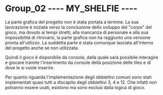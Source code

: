 # Group_02 ----   MY_SHELFIE   ----

La parte grafica del progetto non è stata portata a termine.
La sua lavorazione è iniziata verso la conclusione dello sviluppo del "corpo" del gioco,
ma dovuto ai tempi stretti, alla mancanza di personale e alla sua impossibilità di ritrovarsi, la parte grafica non ha raggiunto
una versione pronta all'utilizzo. La suddetta parte è stata comunque lasciata all'interno del progetto anche se non utilizzata.

Quindi il gioco è disponibile da console, dalla quale sarà possibile interagire e giocare tramite l'inserimento da console della posizione delle tiles
e di dove le si vuole inserire.

Per quanto riguarda l'implementazione degli obbiettivi comuni sono stati implementati quasi tutti a discapito degli obbiettivi 3, 4 e 12.
Che infatti non potranno essere usati, esistono ma sono esclusi dalla logica di gioco.

